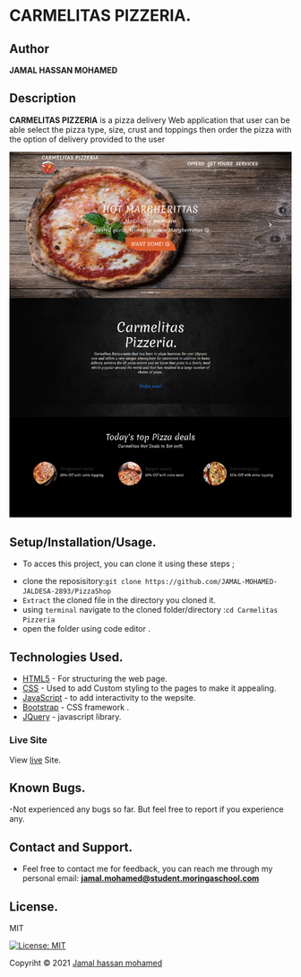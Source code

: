 # CARMELITAS PIZZERIA.

## Author

**JAMAL HASSAN MOHAMED**

## Description

 **CARMELITAS PIZZERIA** is a pizza delivery Web application that  user can be able select the pizza type, size, crust and toppings then order the pizza with the option of delivery provided to the user

<img src="./pizzatypes/screencapture-127-0-0-1-5500-index-html-2021-08-02-01_18_59.png">

## Setup/Installation/Usage.

- To acces this project, you can clone it using these steps ; 

* clone the reposisitory:```git clone https://github.com/JAMAL-MOHAMED-JALDESA-2893/PizzaShop```
* `Extract` the cloned file in the directory you cloned it.
* using `terminal` navigate to the cloned folder/directory :`cd Carmelitas Pizzeria`
* open the folder using code editor .

## Technologies Used.

* [HTML5](https://github.com/topics/html5) - For structuring the web page.
* [CSS](https://github.com/topics/css3) - Used to add Custom styling to the pages to make it appealing.
* [JavaScript](https://github.com/topics/javascript) - to add interactivity to the wepsite.
* [Bootstrap](https://github.com/topics/bootstrap) - CSS framework .
* [JQuery](https://github.com/topics/jquery) - javascript library.

### Live Site

View [live]() Site.

## Known Bugs.

-Not experienced any bugs so far. But feel free to report if you experience any.

## Contact and Support.

- Feel free to contact me for feedback, you can reach me through my personal email:
  **jamal.mohamed@student.moringaschool.com**
 
## License.

MIT

[![License: MIT](https://img.shields.io/badge/License-MIT-yellow.svg)](LICENSE)

Copyriht © 2021  [Jamal hassan mohamed](https://github.com/JAMAL-MOHAMED-JALDESA-2893)